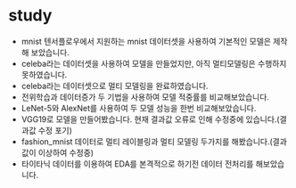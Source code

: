 # study
* mnist 텐서플로우에서 지원하는 mnist 데이터셋을 사용하여 기본적인 모델은 제작해 보았습니다.
* celeba라는 데이터셋을 사용하여 모델을 만들었지만, 아직 멀티모델링은 수행하지 못하였습니다.
* celeba라는 데이터셋으로 멀티 모델링을 완료하였습니다.
* 전위학습과 데이터증가 두 기법을 사용하여 모델 적중률를 비교해보았습니다.
* LeNet-5와 AlexNet를 사용하여 두 모델 성능을 한번 비교해보았습니다.
* VGG19로 모델을 만들어봤습니다. 현재 결과값 오류로 인해 수정중에 있습니다.(결과값 수정 포기)
* fashion_mnist 데이터로 멀티 레이블링과 멀티 모델링 두가지를 해봤습니다.(결과값이 이상하여 수정중)
* 타이타닉 데이터를 이용하여 EDA를 본격적으로 하기전 데이터 전처리를 해보았습니다.
